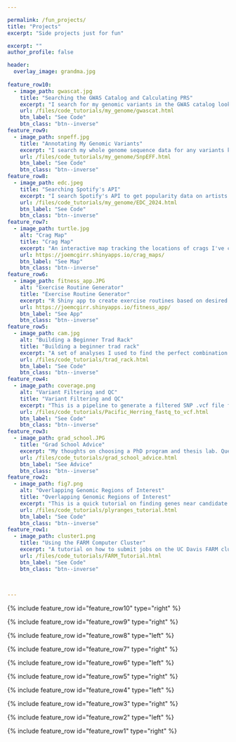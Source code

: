 ```yaml
---

permalink: /fun_projects/
title: "Projects"
excerpt: "Side projects just for fun"

excerpt: ""
author_profile: false

header:
  overlay_image: grandma.jpg
  
feature_row10:
  - image_path: gwascat.jpg
    title: "Searching the GWAS Catalog and Calculating PRS"
    excerpt: "I search for my genomic variants in the GWAS catalog looking for variant-phenotype associations and calculate polygenic risk scores."
    url: /files/code_tutorials/my_genome/gwascat.html
    btn_label: "See Code"
    btn_class: "btn--inverse"
feature_row9:
  - image_path: snpeff.jpg
    title: "Annotating My Genomic Variants"
    excerpt: "I search my whole genome sequence data for any variants known to disrupt protein function or play a role in disease."
    url: /files/code_tutorials/my_genome/SnpEFF.html
    btn_label: "See Code"
    btn_class: "btn--inverse"
feature_row8:
  - image_path: edc.jpeg
    title: "Searching Spotify's API"
    excerpt: "I search Spotify's API to get popularity data on artists at the EDC 2024 festival."
    url: /files/code_tutorials/my_genome/EDC_2024.html
    btn_label: "See Code"
    btn_class: "btn--inverse"
feature_row7:
  - image_path: turtle.jpg
    alt: "Crag Map"
    title: "Crag Map"
    excerpt: "An interactive map tracking the locations of crags I've climbed at. Built with R shiny. Git Repo: joemcgirr/rock_climbing/crag_maps"
    url: https://joemcgirr.shinyapps.io/crag_maps/
    btn_label: "See Map"
    btn_class: "btn--inverse" 
feature_row6:
  - image_path: fitness_app.JPG
    alt: "Exercise Routine Generator"
    title: "Exercise Routine Generator"
    excerpt: "R Shiny app to create exercise routines based on desired training type, 3 rep max weight, and target muscle groups. Git Repo: joemcgirr/fitness_app"
    url: https://joemcgirr.shinyapps.io/fitness_app/
    btn_label: "See App"
    btn_class: "btn--inverse" 
feature_row5:
  - image_path: cam.jpg
    alt: "Building a Beginner Trad Rack"
    title: "Building a beginner trad rack"
    excerpt: "A set of analyses I used to find the perfect combination of rock climbing gear. I collected data for trad equipment offered by several manufacturers to compare price/quality tradeoffs."
    url: /files/code_tutorials/trad_rack.html
    btn_label: "See Code"
    btn_class: "btn--inverse"  
feature_row4:
  - image_path: coverage.png
    alt: "Variant Filtering and QC"
    title: "Variant Filtering and QC"
    excerpt: "This is a pipeline to generate a filtered SNP .vcf file from raw .fastq files. The approach is designed for hundreds of whole-genome low coverage sequences."
    url: /files/code_tutorials/Pacific_Herring_fastq_to_vcf.html
    btn_label: "See Code"
    btn_class: "btn--inverse"
feature_row3:
  - image_path: grad_school.JPG
    title: "Grad School Advice"
    excerpt: "My thoughts on choosing a PhD program and thesis lab. Questions to ask before decide."
    url: /files/code_tutorials/grad_school_advice.html
    btn_label: "See Advice"
    btn_class: "btn--inverse"
feature_row2:
  - image_path: fig7.png
    alt: "Overlapping Genomic Regions of Interest"
    title: "Overlapping Genomic Regions of Interest"
    excerpt: "This is a quick tutorial on finding genes near candidate SNPs using my favorite R package plyranges."
    url: /files/code_tutorials/plyranges_tutorial.html
    btn_label: "See Code"
    btn_class: "btn--inverse"
feature_row1:
  - image_path: cluster1.png
    title: "Using the FARM Computer Cluster"
    excerpt: "A tutorial on how to submit jobs on the UC Davis FARM cluster. Developed for ECL243 (Ecological Genomics graduate level course)"
    url: /files/code_tutorials/FARM_Tutorial.html
    btn_label: "See Code"
    btn_class: "btn--inverse"
    

    
---
```




{% include feature_row id="feature_row10" type="right" %}

{% include feature_row id="feature_row9" type="right" %}

{% include feature_row id="feature_row8" type="left" %}

{% include feature_row id="feature_row7" type="right" %}

{% include feature_row id="feature_row6" type="left" %}

{% include feature_row id="feature_row5" type="right" %}

{% include feature_row id="feature_row4" type="left" %}

{% include feature_row id="feature_row3" type="right" %}

{% include feature_row id="feature_row2" type="left" %}

{% include feature_row id="feature_row1" type="right" %}





